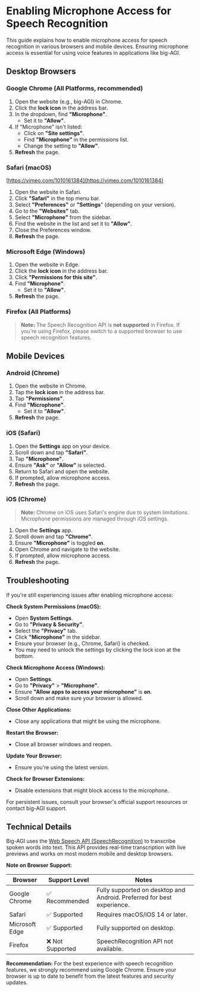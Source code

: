 # Enabling Microphone Access for Speech Recognition

This guide explains how to enable microphone access for speech recognition in various browsers and mobile devices.
Ensuring microphone access is essential for using voice features in applications like big-AGI.

## Desktop Browsers

### Google Chrome (All Platforms, recommended)

1. Open the website (e.g., big-AGI) in Chrome.
2. Click the **lock icon** in the address bar.
3. In the dropdown, find **"Microphone"**.
   - Set it to **"Allow"**.
4. If "Microphone" isn't listed:
   - Click on **"Site settings"**.
   - Find **"Microphone"** in the permissions list.
   - Change the setting to **"Allow"**.
5. **Refresh** the page.

### Safari (macOS)

[https://vimeo.com/1010161384](https://vimeo.com/1010161384)

1. Open the website in Safari.
2. Click **"Safari"** in the top menu bar.
3. Select **"Preferences"** or **"Settings**" (depending on your version).
4. Go to the **"Websites"** tab.
5. Select **"Microphone"** from the sidebar.
6. Find the website in the list and set it to **"Allow"**.
7. Close the Preferences window.
8. **Refresh** the page.

### Microsoft Edge (Windows)

1. Open the website in Edge.
2. Click the **lock icon** in the address bar.
3. Click **"Permissions for this site"**.
4. Find **"Microphone"**.
   - Set it to **"Allow"**.
5. **Refresh** the page.

### Firefox (All Platforms)

> **Note:** The Speech Recognition API is **not supported** in Firefox. If you're using Firefox, please switch to a supported browser to use speech recognition
> features.

## Mobile Devices

### Android (Chrome)

1. Open the website in Chrome.
2. Tap the **lock icon** in the address bar.
3. Tap **"Permissions"**.
4. Find **"Microphone"**.
   - Set it to **"Allow"**.
5. **Refresh** the page.

### iOS (Safari)

1. Open the **Settings** app on your device.
2. Scroll down and tap **"Safari"**.
3. Tap **"Microphone"**.
4. Ensure **"Ask"** or **"Allow"** is selected.
5. Return to Safari and open the website.
6. If prompted, allow microphone access.
7. **Refresh** the page.

### iOS (Chrome)

> **Note:** Chrome on iOS uses Safari's engine due to system limitations. Microphone permissions are managed through iOS settings.

1. Open the **Settings** app.
2. Scroll down and tap **"Chrome"**.
3. Ensure **"Microphone"** is toggled **on**.
4. Open Chrome and navigate to the website.
5. If prompted, allow microphone access.
6. **Refresh** the page.

## Troubleshooting

If you're still experiencing issues after enabling microphone access:

**Check System Permissions (macOS):**

- Open **System Settings**.
- Go to **"Privacy & Security"**.
- Select the **"Privacy"** tab.
- Click **"Microphone"** in the sidebar.
- Ensure your browser (e.g., Chrome, Safari) is checked.
- You may need to unlock the settings by clicking the lock icon at the bottom.

**Check Microphone Access (Windows):**

- Open **Settings**.
- Go to **"Privacy"** > **"Microphone"**.
- Ensure **"Allow apps to access your microphone"** is **on**.
- Scroll down and make sure your browser is allowed.

**Close Other Applications:**

- Close any applications that might be using the microphone.

**Restart the Browser:**

- Close all browser windows and reopen.

**Update Your Browser:**

- Ensure you're using the latest version.

**Check for Browser Extensions:**

- Disable extensions that might block access to the microphone.

For persistent issues, consult your browser's official support resources or contact big-AGI support.

## Technical Details

Big-AGI uses the [Web Speech API (SpeechRecognition)](https://developer.mozilla.org/en-US/docs/Web/API/SpeechRecognition)
to transcribe spoken words into text. This API provides real-time transcription with live previews and works on most
modern mobile and desktop browsers.

**Note on Browser Support:**

| Browser        | Support Level   | Notes                                                                  |
|----------------|-----------------|------------------------------------------------------------------------|
| Google Chrome  | ✅ Recommended   | Fully supported on desktop and Android. Preferred for best experience. |
| Safari         | ✅ Supported     | Requires macOS/iOS 14 or later.                                        |
| Microsoft Edge | ✅ Supported     | Fully supported on desktop.                                            |
| Firefox        | ❌ Not Supported | SpeechRecognition API not available.                                   |

**Recommendation:**
For the best experience with speech recognition features, we strongly recommend using Google Chrome. 
Ensure your browser is up to date to benefit from the latest features and security updates.
